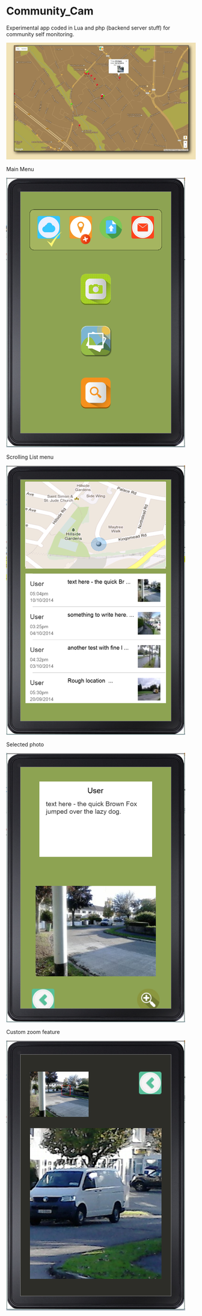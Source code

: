 # Community_Cam
Experimental app coded in Lua and php (backend server stuff) for community self monitoring.


![alt tag](https://github.com/iluso-6/Community_Cam/blob/master/screenshot-web.png?raw=true)


Main Menu

![alt tag](https://github.com/iluso-6/Community_Cam/blob/master/main__menu.PNG?raw=true)


Scrolling List menu

![alt tag](https://github.com/iluso-6/Community_Cam/blob/master/photo__list.PNG?raw=true)


Selected photo

![alt tag](https://github.com/iluso-6/Community_Cam/blob/master/list_item.PNG?raw=true)


Custom zoom feature

![alt tag](https://github.com/iluso-6/Community_Cam/blob/master/zoomed_view.PNG?raw=true)
